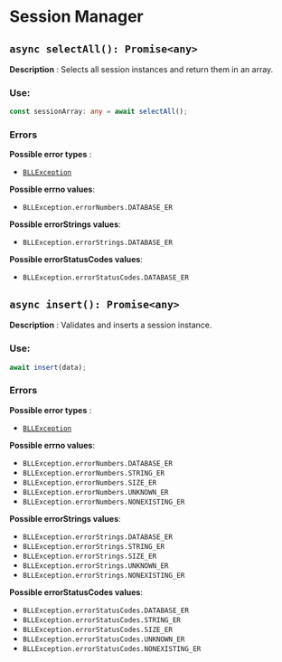 # Session Manager

## `async selectAll(): Promise<any>`

**Description** : Selects all session instances and return them in an array.

### Use:

```typescript
const sessionArray: any = await selectAll();
```

### Errors

**Possible error types** :

- [`BLLException`](https://github.com/Conan-TIGK10/Backend/blob/development/conan-backend/src/bl/BLLException.md)

**Possible errno values**:

- `BLLException.errorNumbers.DATABASE_ER`

**Possible errorStrings values**:

- `BLLException.errorStrings.DATABASE_ER`

**Possible errorStatusCodes values**:

- `BLLException.errorStatusCodes.DATABASE_ER`

## `async insert(): Promise<any>`

**Description** : Validates and inserts a session instance.

### Use:

```typescript
await insert(data);
```

### Errors

**Possible error types** :

- [`BLLException`](https://github.com/Conan-TIGK10/Backend/blob/development/conan-backend/src/bl/BLLException.md)

**Possible errno values**:

- `BLLException.errorNumbers.DATABASE_ER`
- `BLLException.errorNumbers.STRING_ER`
- `BLLException.errorNumbers.SIZE_ER`
- `BLLException.errorNumbers.UNKNOWN_ER`
- `BLLException.errorNumbers.NONEXISTING_ER`

**Possible errorStrings values**:

- `BLLException.errorStrings.DATABASE_ER`
- `BLLException.errorStrings.STRING_ER`
- `BLLException.errorStrings.SIZE_ER`
- `BLLException.errorStrings.UNKNOWN_ER`
- `BLLException.errorStrings.NONEXISTING_ER`

**Possible errorStatusCodes values**:

- `BLLException.errorStatusCodes.DATABASE_ER`
- `BLLException.errorStatusCodes.STRING_ER`
- `BLLException.errorStatusCodes.SIZE_ER`
- `BLLException.errorStatusCodes.UNKNOWN_ER`
- `BLLException.errorStatusCodes.NONEXISTING_ER`
